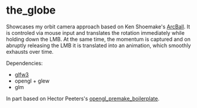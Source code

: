 # the_globe

Showcases my orbit camera approach based on Ken Shoemake's [ArcBall](https://citeseer.ist.psu.edu/viewdoc/summary?doi=10.1.1.457.6530).
It is controled via mouse input and translates the rotation immediately while holding down the LMB.
At the same time, the momentum is captured and on abruptly releasing the LMB it is translated into an animation, which smoothly exhausts over time.

Dependencies:
- [glfw3](https://www.glfw.org/)
- opengl + glew
- glm

In part based on Hector Peeters's [opengl_premake_boilerplate](https://github.com/HectorPeeters/opengl_premake_boilerplate).
